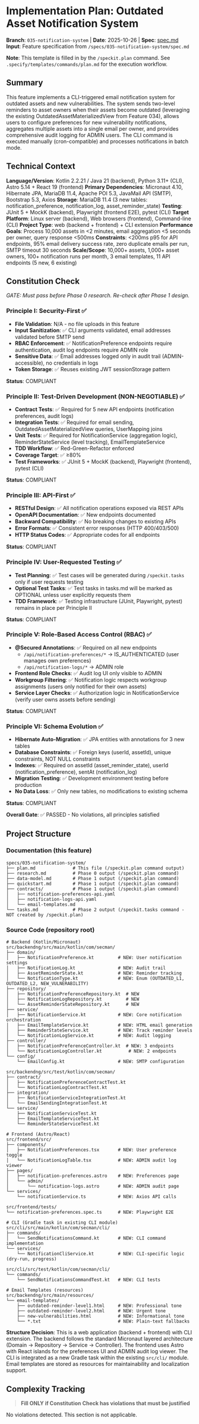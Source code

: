# Implementation Plan: Outdated Asset Notification System

**Branch**: `035-notification-system` | **Date**: 2025-10-26 | **Spec**: [spec.md](spec.md)
**Input**: Feature specification from `/specs/035-notification-system/spec.md`

**Note**: This template is filled in by the `/speckit.plan` command. See `.specify/templates/commands/plan.md` for the execution workflow.

## Summary

This feature implements a CLI-triggered email notification system for outdated assets and new vulnerabilities. The system sends two-level reminders to asset owners when their assets become outdated (leveraging the existing OutdatedAssetMaterializedView from Feature 034), allows users to configure preferences for new vulnerability notifications, aggregates multiple assets into a single email per owner, and provides comprehensive audit logging for ADMIN users. The CLI command is executed manually (cron-compatible) and processes notifications in batch mode.

## Technical Context

**Language/Version**: Kotlin 2.2.21 / Java 21 (backend), Python 3.11+ (CLI), Astro 5.14 + React 19 (frontend)
**Primary Dependencies**: Micronaut 4.10, Hibernate JPA, MariaDB 11.4, Apache POI 5.3, JavaMail API (SMTP), Bootstrap 5.3, Axios
**Storage**: MariaDB 11.4 (3 new tables: notification_preference, notification_log, asset_reminder_state)
**Testing**: JUnit 5 + MockK (backend), Playwright (frontend E2E), pytest (CLI)
**Target Platform**: Linux server (backend), Web browsers (frontend), Command-line (CLI)
**Project Type**: web (backend + frontend) + CLI extension
**Performance Goals**: Process 10,000 assets in <2 minutes, email aggregation <5 seconds per owner, query response <500ms
**Constraints**: <200ms p95 for API endpoints, 95% email delivery success rate, zero duplicate emails per run, SMTP timeout 30 seconds
**Scale/Scope**: 10,000+ assets, 1,000+ asset owners, 100+ notification runs per month, 3 email templates, 11 API endpoints (5 new, 6 existing)

## Constitution Check

*GATE: Must pass before Phase 0 research. Re-check after Phase 1 design.*

### Principle I: Security-First ✅

- **File Validation**: N/A - no file uploads in this feature
- **Input Sanitization**: ✅ CLI arguments validated, email addresses validated before SMTP send
- **RBAC Enforcement**: ✅ NotificationPreference endpoints require authentication, audit log endpoints require ADMIN role
- **Sensitive Data**: ✅ Email addresses logged only in audit trail (ADMIN-accessible), no credentials in logs
- **Token Storage**: ✅ Reuses existing JWT sessionStorage pattern

**Status**: COMPLIANT

### Principle II: Test-Driven Development (NON-NEGOTIABLE) ✅

- **Contract Tests**: ✅ Required for 5 new API endpoints (notification preferences, audit logs)
- **Integration Tests**: ✅ Required for email sending, OutdatedAssetMaterializedView queries, UserMapping joins
- **Unit Tests**: ✅ Required for NotificationService (aggregation logic), ReminderStateService (level tracking), EmailTemplateService
- **TDD Workflow**: ✅ Red-Green-Refactor enforced
- **Coverage Target**: ✅ ≥80%
- **Test Frameworks**: ✅ JUnit 5 + MockK (backend), Playwright (frontend), pytest (CLI)

**Status**: COMPLIANT

### Principle III: API-First ✅

- **RESTful Design**: ✅ All notification operations exposed via REST APIs
- **OpenAPI Documentation**: ✅ New endpoints documented
- **Backward Compatibility**: ✅ No breaking changes to existing APIs
- **Error Formats**: ✅ Consistent error responses (HTTP 400/403/500)
- **HTTP Status Codes**: ✅ Appropriate codes for all endpoints

**Status**: COMPLIANT

### Principle IV: User-Requested Testing ✅

- **Test Planning**: ✅ Test cases will be generated during `/speckit.tasks` only if user requests testing
- **Optional Test Tasks**: ✅ Test tasks in tasks.md will be marked as OPTIONAL unless user explicitly requests them
- **TDD Framework**: ✅ Testing infrastructure (JUnit, Playwright, pytest) remains in place per Principle II

**Status**: COMPLIANT

### Principle V: Role-Based Access Control (RBAC) ✅

- **@Secured Annotations**: ✅ Required on all new endpoints
  - `/api/notification-preferences/*` → IS_AUTHENTICATED (user manages own preferences)
  - `/api/notification-logs/*` → ADMIN role
- **Frontend Role Checks**: ✅ Audit log UI only visible to ADMIN
- **Workgroup Filtering**: ✅ Notification logic respects workgroup assignments (users only notified for their own assets)
- **Service Layer Checks**: ✅ Authorization logic in NotificationService (verify user owns assets before sending)

**Status**: COMPLIANT

### Principle VI: Schema Evolution ✅

- **Hibernate Auto-Migration**: ✅ JPA entities with annotations for 3 new tables
- **Database Constraints**: ✅ Foreign keys (userId, assetId), unique constraints, NOT NULL constraints
- **Indexes**: ✅ Required on assetId (asset_reminder_state), userId (notification_preference), sentAt (notification_log)
- **Migration Testing**: ✅ Development environment testing before production
- **No Data Loss**: ✅ Only new tables, no modifications to existing schema

**Status**: COMPLIANT

**Overall Gate**: ✅ PASSED - No violations, all principles satisfied

## Project Structure

### Documentation (this feature)

```text
specs/035-notification-system/
├── plan.md              # This file (/speckit.plan command output)
├── research.md          # Phase 0 output (/speckit.plan command)
├── data-model.md        # Phase 1 output (/speckit.plan command)
├── quickstart.md        # Phase 1 output (/speckit.plan command)
├── contracts/           # Phase 1 output (/speckit.plan command)
│   ├── notification-preferences-api.yaml
│   ├── notification-logs-api.yaml
│   └── email-templates.md
└── tasks.md             # Phase 2 output (/speckit.tasks command - NOT created by /speckit.plan)
```

### Source Code (repository root)

```text
# Backend (Kotlin/Micronaut)
src/backendng/src/main/kotlin/com/secman/
├── domain/
│   ├── NotificationPreference.kt         # NEW: User notification settings
│   ├── NotificationLog.kt                # NEW: Audit trail
│   ├── AssetReminderState.kt             # NEW: Reminder tracking
│   └── NotificationType.kt               # NEW: Enum (OUTDATED_L1, OUTDATED_L2, NEW_VULNERABILITY)
├── repository/
│   ├── NotificationPreferenceRepository.kt  # NEW
│   ├── NotificationLogRepository.kt         # NEW
│   └── AssetReminderStateRepository.kt      # NEW
├── service/
│   ├── NotificationService.kt            # NEW: Core notification orchestration
│   ├── EmailTemplateService.kt           # NEW: HTML email generation
│   ├── ReminderStateService.kt           # NEW: Track reminder levels
│   └── NotificationLogService.kt         # NEW: Audit logging
├── controller/
│   ├── NotificationPreferenceController.kt  # NEW: 3 endpoints
│   └── NotificationLogController.kt          # NEW: 2 endpoints
└── config/
    └── EmailConfig.kt                    # NEW: SMTP configuration

src/backendng/src/test/kotlin/com/secman/
├── contract/
│   ├── NotificationPreferenceContractTest.kt
│   └── NotificationLogContractTest.kt
├── integration/
│   ├── NotificationServiceIntegrationTest.kt
│   └── EmailSendingIntegrationTest.kt
└── service/
    ├── NotificationServiceTest.kt
    ├── EmailTemplateServiceTest.kt
    └── ReminderStateServiceTest.kt

# Frontend (Astro/React)
src/frontend/src/
├── components/
│   ├── NotificationPreferences.tsx       # NEW: User preference toggle
│   └── NotificationLogTable.tsx          # NEW: ADMIN audit log viewer
├── pages/
│   ├── notification-preferences.astro    # NEW: Preferences page
│   └── admin/
│       └── notification-logs.astro       # NEW: ADMIN audit page
└── services/
    └── notificationService.ts            # NEW: Axios API calls

src/frontend/tests/
└── notification-preferences.spec.ts      # NEW: Playwright E2E

# CLI (Gradle task in existing CLI module)
src/cli/src/main/kotlin/com/secman/cli/
├── commands/
│   └── SendNotificationsCommand.kt       # NEW: CLI command implementation
└── services/
    └── NotificationCliService.kt         # NEW: CLI-specific logic (dry-run, progress)

src/cli/src/test/kotlin/com/secman/cli/
└── commands/
    └── SendNotificationsCommandTest.kt   # NEW: CLI tests

# Email Templates (resources)
src/backendng/src/main/resources/
└── email-templates/
    ├── outdated-reminder-level1.html     # NEW: Professional tone
    ├── outdated-reminder-level2.html     # NEW: Urgent tone
    ├── new-vulnerabilities.html          # NEW: Informational tone
    └── *.txt                             # NEW: Plain-text fallbacks
```

**Structure Decision**: This is a web application (backend + frontend) with CLI extension. The backend follows the standard Micronaut layered architecture (Domain → Repository → Service → Controller). The frontend uses Astro with React islands for the preferences UI and ADMIN audit log viewer. The CLI is integrated as a new Gradle task within the existing `src/cli/` module. Email templates are stored as resources for maintainability and localization support.

## Complexity Tracking

> **Fill ONLY if Constitution Check has violations that must be justified**

No violations detected. This section is not applicable.
